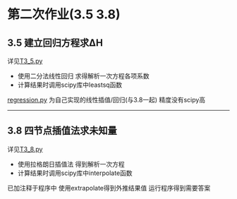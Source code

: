 # 第二次作业(3.5 3.8)

## 3.5 建立回归方程求ΔH

详见[T3_5.py](./T3_5.py) 

+ 使用二分法线性回归 求得解析一次方程各项系数 
+ 计算结果时调用scipy库中leastsq函数

[regression.py](./regression.py) 为自己实现的线性插值/回归(与3.8一起) 精度没有scipy高

---

## 3.8 四节点插值法求未知量

详见[T3_8.py](./T3_8.py) 

+ 使用拉格朗日插值法 得到解析一次方程
+ 计算结果时调用scipy库中interpolate函数

已加注释于程序中 使用extrapolate得到外推结果值 运行程序得到需要答案

